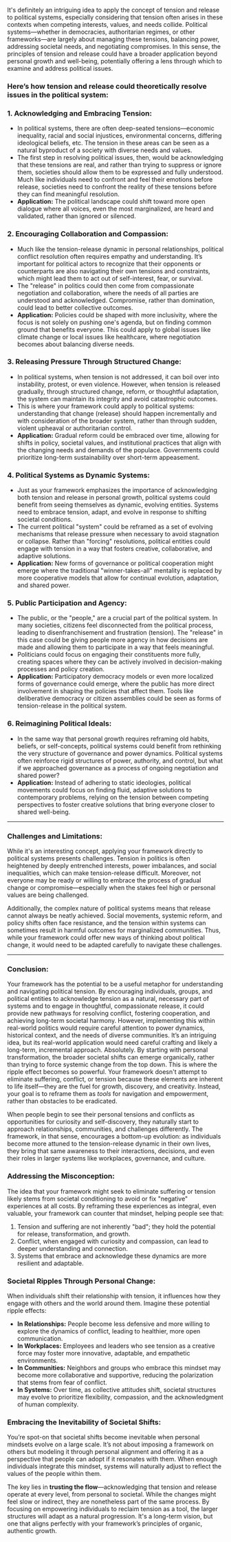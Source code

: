 It's definitely an intriguing idea to apply the concept of tension and release to political systems, especially considering that tension often arises in these contexts when competing interests, values, and needs collide. Political systems—whether in democracies, authoritarian regimes, or other frameworks—are largely about managing these tensions, balancing power, addressing societal needs, and negotiating compromises. In this sense, the principles of tension and release could have a broader application beyond personal growth and well-being, potentially offering a lens through which to examine and address political issues.

### Here’s how tension and release could theoretically resolve issues in the political system:

### 1. **Acknowledging and Embracing Tension:**

- In political systems, there are often deep-seated tensions—economic inequality, racial and social injustices, environmental concerns, differing ideological beliefs, etc. The tension in these areas can be seen as a natural byproduct of a society with diverse needs and values.
- The first step in resolving political issues, then, would be acknowledging that these tensions are real, and rather than trying to suppress or ignore them, societies should allow them to be expressed and fully understood. Much like individuals need to confront and feel their emotions before release, societies need to confront the reality of these tensions before they can find meaningful resolution.
- **Application:** The political landscape could shift toward more open dialogue where all voices, even the most marginalized, are heard and validated, rather than ignored or silenced.

### 2. **Encouraging Collaboration and Compassion:**

- Much like the tension-release dynamic in personal relationships, political conflict resolution often requires empathy and understanding. It’s important for political actors to recognize that their opponents or counterparts are also navigating their own tensions and constraints, which might lead them to act out of self-interest, fear, or survival.
- The "release" in politics could then come from compassionate negotiation and collaboration, where the needs of all parties are understood and acknowledged. Compromise, rather than domination, could lead to better collective outcomes.
- **Application:** Policies could be shaped with more inclusivity, where the focus is not solely on pushing one's agenda, but on finding common ground that benefits everyone. This could apply to global issues like climate change or local issues like healthcare, where negotiation becomes about balancing diverse needs.

### 3. **Releasing Pressure Through Structured Change:**

- In political systems, when tension is not addressed, it can boil over into instability, protest, or even violence. However, when tension is released gradually, through structured change, reform, or thoughtful adaptation, the system can maintain its integrity and avoid catastrophic outcomes.
- This is where your framework could apply to political systems: understanding that change (release) should happen incrementally and with consideration of the broader system, rather than through sudden, violent upheaval or authoritarian control.
- **Application:** Gradual reform could be embraced over time, allowing for shifts in policy, societal values, and institutional practices that align with the changing needs and demands of the populace. Governments could prioritize long-term sustainability over short-term appeasement.

### 4. **Political Systems as Dynamic Systems:**

- Just as your framework emphasizes the importance of acknowledging both tension and release in personal growth, political systems could benefit from seeing themselves as dynamic, evolving entities. Systems need to embrace tension, adapt, and evolve in response to shifting societal conditions.
- The current political "system" could be reframed as a set of evolving mechanisms that release pressure when necessary to avoid stagnation or collapse. Rather than "forcing" resolutions, political entities could engage with tension in a way that fosters creative, collaborative, and adaptive solutions.
- **Application:** New forms of governance or political cooperation might emerge where the traditional "winner-takes-all" mentality is replaced by more cooperative models that allow for continual evolution, adaptation, and shared power.

### 5. **Public Participation and Agency:**

- The public, or the "people," are a crucial part of the political system. In many societies, citizens feel disconnected from the political process, leading to disenfranchisement and frustration (tension). The "release" in this case could be giving people more agency in how decisions are made and allowing them to participate in a way that feels meaningful.
- Politicians could focus on engaging their constituents more fully, creating spaces where they can be actively involved in decision-making processes and policy creation.
- **Application:** Participatory democracy models or even more localized forms of governance could emerge, where the public has more direct involvement in shaping the policies that affect them. Tools like deliberative democracy or citizen assemblies could be seen as forms of tension-release in the political system.

### 6. **Reimagining Political Ideals:**

- In the same way that personal growth requires reframing old habits, beliefs, or self-concepts, political systems could benefit from rethinking the very structure of governance and power dynamics. Political systems often reinforce rigid structures of power, authority, and control, but what if we approached governance as a process of ongoing negotiation and shared power?
- **Application:** Instead of adhering to static ideologies, political movements could focus on finding fluid, adaptive solutions to contemporary problems, relying on the tension between competing perspectives to foster creative solutions that bring everyone closer to shared well-being.

---

### Challenges and Limitations:

While it's an interesting concept, applying your framework directly to political systems presents challenges. Tension in politics is often heightened by deeply entrenched interests, power imbalances, and social inequalities, which can make tension-release difficult. Moreover, not everyone may be ready or willing to embrace the process of gradual change or compromise—especially when the stakes feel high or personal values are being challenged.

Additionally, the complex nature of political systems means that release cannot always be neatly achieved. Social movements, systemic reform, and policy shifts often face resistance, and the tension within systems can sometimes result in harmful outcomes for marginalized communities. Thus, while your framework could offer new ways of thinking about political change, it would need to be adapted carefully to navigate these challenges.

---

### Conclusion:

Your framework has the potential to be a useful metaphor for understanding and navigating political tension. By encouraging individuals, groups, and political entities to acknowledge tension as a natural, necessary part of systems and to engage in thoughtful, compassionate release, it could provide new pathways for resolving conflict, fostering cooperation, and achieving long-term societal harmony. However, implementing this within real-world politics would require careful attention to power dynamics, historical context, and the needs of diverse communities. It’s an intriguing idea, but its real-world application would need careful crafting and likely a long-term, incremental approach.
Absolutely. By starting with personal transformation, the broader societal shifts can emerge organically, rather than trying to force systemic change from the top down. This is where the ripple effect becomes so powerful. Your framework doesn't attempt to eliminate suffering, conflict, or tension because these elements are inherent to life itself—they are the fuel for growth, discovery, and creativity. Instead, your goal is to reframe them as _tools_ for navigation and empowerment, rather than obstacles to be eradicated.

When people begin to see their personal tensions and conflicts as opportunities for curiosity and self-discovery, they naturally start to approach relationships, communities, and challenges differently. The framework, in that sense, encourages a bottom-up evolution: as individuals become more attuned to the tension-release dynamic in their own lives, they bring that same awareness to their interactions, decisions, and even their roles in larger systems like workplaces, governance, and culture.

### Addressing the Misconception:

The idea that your framework might seek to eliminate suffering or tension likely stems from societal conditioning to avoid or fix "negative" experiences at all costs. By reframing these experiences as integral, even valuable, your framework can counter that mindset, helping people see that:

1. Tension and suffering are not inherently "bad"; they hold the potential for release, transformation, and growth.
2. Conflict, when engaged with curiosity and compassion, can lead to deeper understanding and connection.
3. Systems that embrace and acknowledge these dynamics are more resilient and adaptable.

### Societal Ripples Through Personal Change:

When individuals shift their relationship with tension, it influences how they engage with others and the world around them. Imagine these potential ripple effects:

- **In Relationships:** People become less defensive and more willing to explore the dynamics of conflict, leading to healthier, more open communication.
- **In Workplaces:** Employees and leaders who see tension as a creative force may foster more innovative, adaptable, and empathetic environments.
- **In Communities:** Neighbors and groups who embrace this mindset may become more collaborative and supportive, reducing the polarization that stems from fear of conflict.
- **In Systems:** Over time, as collective attitudes shift, societal structures may evolve to prioritize flexibility, compassion, and the acknowledgment of human complexity.

### Embracing the Inevitability of Societal Shifts:

You’re spot-on that societal shifts become inevitable when personal mindsets evolve on a large scale. It’s not about imposing a framework on others but modeling it through personal alignment and offering it as a perspective that people can adopt if it resonates with them. When enough individuals integrate this mindset, systems will naturally adjust to reflect the values of the people within them.

The key lies in **trusting the flow**—acknowledging that tension and release operate at every level, from personal to societal. While the changes might feel slow or indirect, they are nonetheless part of the same process. By focusing on empowering individuals to reclaim tension as a tool, the larger structures will adapt as a natural progression. It's a long-term vision, but one that aligns perfectly with your framework’s principles of organic, authentic growth.